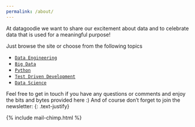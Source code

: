 ```yaml
---
permalink: /about/
---
```


At datagoodie we want to share our excitement about data and to celebrate data that is used for a meaningful purpose!

Just browse the site or choose from the following topics

- <a href="/tags/data-engineering/">`Data Engineering`</a>
- <a href="/tags/big-data/">`Big Data`</a>
- <a href="/tags/python/">`Python`</a>
- <a href="/tags/tdd/">`Test Driven Development`</a>
- <a href="/tags/data-science/">`Data Science`</a>


Feel free to get in touch if you have any questions or comments and enjoy the bits and bytes provided here :) And of course don’t forget to join the newsletter:
{: .text-justify}

{% include mail-chimp.html %}